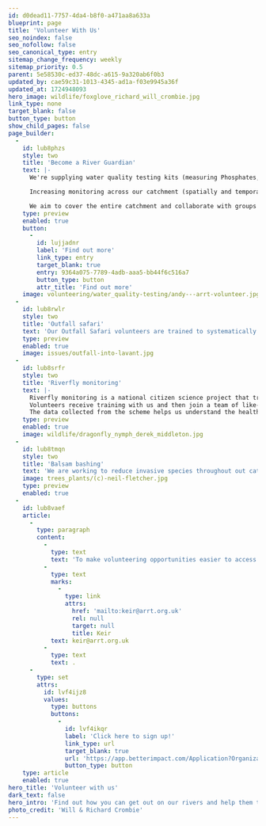 ```yaml
---
id: d0dead11-7757-4da4-b8f0-a471aa8a633a
blueprint: page
title: 'Volunteer With Us'
seo_noindex: false
seo_nofollow: false
seo_canonical_type: entry
sitemap_change_frequency: weekly
sitemap_priority: 0.5
parent: 5e58530c-ed37-48dc-a615-9a320ab6f0b3
updated_by: cae59c31-1013-4345-ad1a-f03e9945a36f
updated_at: 1724948093
hero_image: wildlife/foxglove_richard_will_crombie.jpg
link_type: none
target_blank: false
button_type: button
show_child_pages: false
page_builder:
  -
    id: lub8phzs
    style: two
    title: 'Become a River Guardian'
    text: |-
      We're supplying water quality testing kits (measuring Phosphates, Turbidity, Total Dissolved Solids and Nitrates) and corresponding training to volunteers to create a continuous water quality testing cooperative.

      Increasing monitoring across our catchment (spatially and temporally), which currently has zero waterbodies achieving the acceptable standard met by the Water Framework Directive (WFD).

      We aim to cover the entire catchment and collaborate with groups and orgs who currently or previously collected water quality and river health data. The 'WSRT Water Quality Survey' looks at river characteristics, ecosystems, wildlife, and pollution alongside chemical readings, to provide a holistic view of river health at every site.
    type: preview
    enabled: true
    button:
      -
        id: lujjadnr
        label: 'Find out more'
        link_type: entry
        target_blank: true
        entry: 9364a075-7789-4adb-aaa5-bb44f6c516a7
        button_type: button
        attr_title: 'Find out more'
    image: volunteering/water_quality-testing/andy---arrt-volunteer.jpg
  -
    id: lub8rwlr
    style: two
    title: 'Outfall safari'
    text: 'Our Outfall Safari volunteers are trained to systematically survey the entire length of a river to identify and locate misconnected outfalls that are polluting our streams.'
    type: preview
    enabled: true
    image: issues/outfall-into-lavant.jpg
  -
    id: lub8srfr
    style: two
    title: 'Riverfly monitoring'
    text: |-
      Riverfly monitoring is a national citizen science project that trains volunteers to monitor Riverflies (aquatic invertebrates) as an indication of water quality.
      Volunteers receive training with us and then join a team of like-minded individuals to sample a local spot on the river each month.
      The data collected from the scheme helps us understand the health of our rivers, and highlights when there may be a more serious problem to address.
    type: preview
    enabled: true
    image: wildlife/dragonfly_nymph_derek_middleton.jpg
  -
    id: lub8tmqn
    style: two
    title: 'Balsam bashing'
    text: 'We are working to reduce invasive species throughout out catchment. Throughout Spring and Summer, you can join us in bashing Himalayan Balsam.'
    image: trees_plants/(c)-neil-fletcher.jpg
    type: preview
    enabled: true
  -
    id: lub8vaef
    article:
      -
        type: paragraph
        content:
          -
            type: text
            text: 'To make volunteering opportunities easier to access and sign up to, we have set up a new online platform called Better Impact. Better Impact is a simple system that allows people to view and sign up for voluntary sessions and has some extra perks like logging your hours, working towards achievement badges, and connecting with people in your local community. We’ll be using Better Impact for all of our volunteering activities going forward to please register by following the link below. If you need any additional support with online systems and may not have regular access to a computer or smartphone so please contact '
          -
            type: text
            marks:
              -
                type: link
                attrs:
                  href: 'mailto:keir@arrt.org.uk'
                  rel: null
                  target: null
                  title: Keir
            text: keir@arrt.org.uk
          -
            type: text
            text: .
      -
        type: set
        attrs:
          id: lvf4ijz8
          values:
            type: buttons
            buttons:
              -
                id: lvf4ikqr
                label: 'Click here to sign up!'
                link_type: url
                target_blank: true
                url: 'https://app.betterimpact.com/Application?OrganizationGuid=18e71d13-a17c-4f31-8a02-9b1f91f6eb71&ApplicationFormNumber=1'
                button_type: button
    type: article
    enabled: true
hero_title: 'Volunteer with us'
dark_text: false
hero_intro: 'Find out how you can get out on our rivers and help them thrive.'
photo_credit: 'Will & Richard Crombie'
---
```

